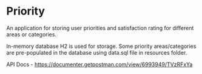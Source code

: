 # Priority
An application for storing user priorities and satisfaction rating for different areas or categories.

In-memory database H2 is used for storage.
Some priority areas/categories are pre-populated in the database 
using data.sql file in resources folder.

API Docs - 
https://documenter.getpostman.com/view/6993949/TVzRFxYa